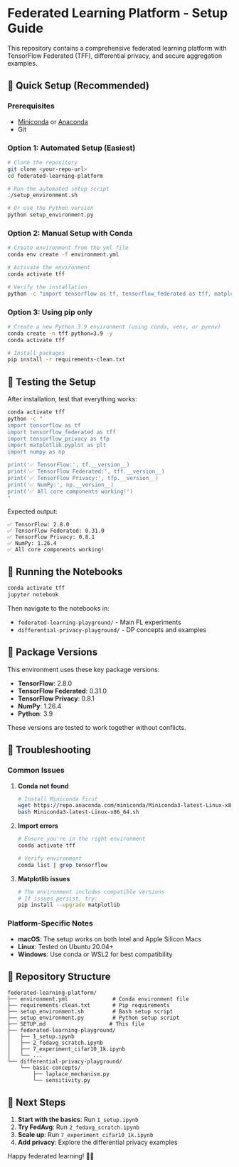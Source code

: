 # Federated Learning Platform - Setup Guide

This repository contains a comprehensive federated learning platform with TensorFlow Federated (TFF), differential privacy, and secure aggregation examples.

## 🚀 Quick Setup (Recommended)

### Prerequisites
- [Miniconda](https://docs.conda.io/en/latest/miniconda.html) or [Anaconda](https://www.anaconda.com/products/distribution)
- Git

### Option 1: Automated Setup (Easiest)

```bash
# Clone the repository
git clone <your-repo-url>
cd federated-learning-platform

# Run the automated setup script
./setup_environment.sh

# Or use the Python version
python setup_environment.py
```

### Option 2: Manual Setup with Conda

```bash
# Create environment from the yml file
conda env create -f environment.yml

# Activate the environment
conda activate tff

# Verify the installation
python -c "import tensorflow as tf, tensorflow_federated as tff, matplotlib.pyplot as plt; print('✅ Setup successful!')"
```

### Option 3: Using pip only

```bash
# Create a new Python 3.9 environment (using conda, venv, or pyenv)
conda create -n tff python=3.9 -y
conda activate tff

# Install packages
pip install -r requirements-clean.txt
```

## 🧪 Testing the Setup

After installation, test that everything works:

```bash
conda activate tff
python -c "
import tensorflow as tf
import tensorflow_federated as tff
import tensorflow_privacy as tfp
import matplotlib.pyplot as plt
import numpy as np

print('✅ TensorFlow:', tf.__version__)
print('✅ TensorFlow Federated:', tff.__version__)  
print('✅ TensorFlow Privacy:', tfp.__version__)
print('✅ NumPy:', np.__version__)
print('✅ All core components working!')
"
```

Expected output:
```
✅ TensorFlow: 2.8.0
✅ TensorFlow Federated: 0.31.0
✅ TensorFlow Privacy: 0.8.1
✅ NumPy: 1.26.4
✅ All core components working!
```

## 📓 Running the Notebooks

```bash
conda activate tff
jupyter notebook
```

Then navigate to the notebooks in:
- `federated-learning-playground/` - Main FL experiments
- `differential-privacy-playground/` - DP concepts and examples

## 🔧 Package Versions

This environment uses these key package versions:
- **TensorFlow**: 2.8.0
- **TensorFlow Federated**: 0.31.0
- **TensorFlow Privacy**: 0.8.1
- **NumPy**: 1.26.4
- **Python**: 3.9

These versions are tested to work together without conflicts.

## 🐛 Troubleshooting

### Common Issues

1. **Conda not found**
   ```bash
   # Install Miniconda first
   wget https://repo.anaconda.com/miniconda/Miniconda3-latest-Linux-x86_64.sh
   bash Miniconda3-latest-Linux-x86_64.sh
   ```

2. **Import errors**
   ```bash
   # Ensure you're in the right environment
   conda activate tff
   
   # Verify environment
   conda list | grep tensorflow
   ```

3. **Matplotlib issues**
   ```bash
   # The environment includes compatible versions
   # If issues persist, try:
   pip install --upgrade matplotlib
   ```

### Platform-Specific Notes

- **macOS**: The setup works on both Intel and Apple Silicon Macs
- **Linux**: Tested on Ubuntu 20.04+
- **Windows**: Use conda or WSL2 for best compatibility

## 📁 Repository Structure

```
federated-learning-platform/
├── environment.yml              # Conda environment file
├── requirements-clean.txt       # Pip requirements  
├── setup_environment.sh         # Bash setup script
├── setup_environment.py         # Python setup script
├── SETUP.md                    # This file
├── federated-learning-playground/
│   ├── 1_setup.ipynb
│   ├── 2_fedavg_scratch.ipynb
│   ├── 7_experiment_cifar10_1k.ipynb
│   └── ...
└── differential-privacy-playground/
    └── basic-concepts/
        ├── laplace_mechanism.py
        └── sensitivity.py
```

## 🎯 Next Steps

1. **Start with the basics**: Run `1_setup.ipynb` 
2. **Try FedAvg**: Run `2_fedavg_scratch.ipynb`
3. **Scale up**: Run `7_experiment_cifar10_1k.ipynb`
4. **Add privacy**: Explore the differential privacy examples

Happy federated learning! 🤖🚀

